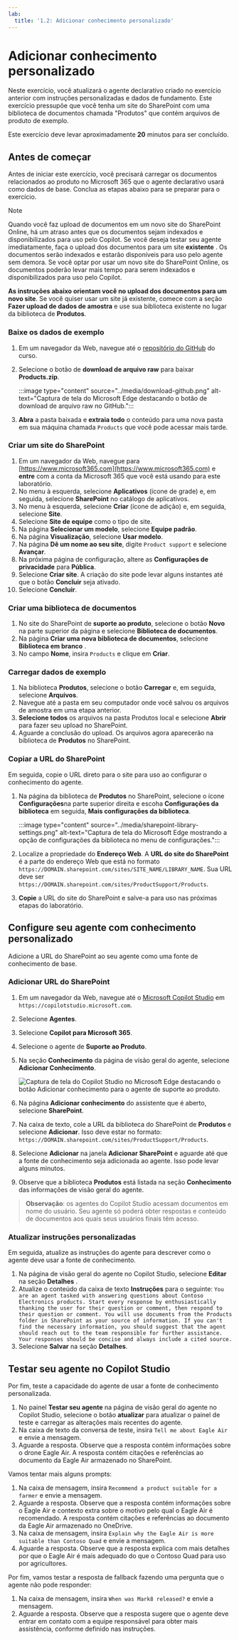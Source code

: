 ```yaml
---
lab:
  title: '1.2: Adicionar conhecimento personalizado'
---
```


# Adicionar conhecimento personalizado

Neste exercício, você atualizará o agente declarativo criado no exercício anterior com instruções personalizadas e dados de fundamento. Este exercício pressupõe que você tenha um site do SharePoint com uma biblioteca de documentos chamada "Produtos" que contém arquivos de produto de exemplo.

Este exercício deve levar aproximadamente **20** minutos para ser concluído.

## Antes de começar

Antes de iniciar este exercício, você precisará carregar os documentos relacionados ao produto no Microsoft 365 que o agente declarativo usará como dados de base. Conclua as etapas abaixo para se preparar para o exercício.

> [!NOTE]
> Quando você faz upload de documentos em um novo site do SharePoint Online, há um atraso antes que os documentos sejam indexados e disponibilizados para uso pelo Copilot. Se você deseja testar seu agente imediatamente, faça o upload dos documentos para um site **existente** . Os documentos serão indexados e estarão disponíveis para uso pelo agente sem demora. Se você optar por usar um novo site do SharePoint Online, os documentos poderão levar mais tempo para serem indexados e disponibilizados para uso pelo Copilot.
>
> **As instruções abaixo orientam você no upload dos documentos para um novo site**. Se você quiser usar um site já existente, comece com a seção **Fazer upload de dados de amostra** e use sua biblioteca existente no lugar da biblioteca de **Produtos**.

### Baixe os dados de exemplo

1. Em um navegador da Web, navegue até o [repositório do GitHub](https://github.com/MicrosoftLearning/MS-4022-Extend-Microsoft-365-Copilot-in-Copilot-Studio/blob/master/Allfiles/Products.zip) do curso.
1. Selecione o botão de **download de arquivo raw** para baixar **Products.zip**.

    :::image type="content" source="../media/download-github.png" alt-text="Captura de tela do Microsoft Edge destacando o botão de download de arquivo raw no GitHub.":::

1. **Abra** a pasta baixada e **extraia todo** o conteúdo para uma nova pasta em sua máquina chamada `Products` que você pode acessar mais tarde.

### Criar um site do SharePoint

1. Em um navegador da Web, navegue para [https://www.microsoft365.com](https://www.microsoft365.com) e **entre** com a conta da Microsoft 365 que você está usando para este laboratório.
1. No menu à esquerda, selecione **Aplicativos** (ícone de grade) e, em seguida, selecione **SharePoint** no catálogo de aplicativos.
1. No menu à esquerda, selecione **Criar** (ícone de adição) e, em seguida, selecione **Site**.
1. Selecione **Site de equipe** como o tipo de site.
1. Na página **Selecionar um modelo**, selecione **Equipe padrão**.
1. Na página **Visualização**, selecione **Usar modelo**.
1. Na página **Dê um nome ao seu site**, digite  `Product support` e selecione **Avançar**.
1. Na próxima página de configuração, altere as **Configurações de privacidade** para **Pública**.
1. Selecione **Criar site**. A criação do site pode levar alguns instantes até que o botão **Concluir** seja ativado.
1. Selecione **Concluir**.

### Criar uma biblioteca de documentos

1. No site do SharePoint de **suporte ao produto**, selecione o botão **Novo** na parte superior da página e selecione **Biblioteca de documentos**.
1. Na página **Criar uma nova biblioteca de documentos**, selecione **Biblioteca em branco** .
1. No campo **Nome**, insira `Products` e clique em **Criar**.

### Carregar dados de exemplo

1. Na biblioteca **Produtos**, selecione o botão **Carregar** e, em seguida, selecione **Arquivos**.
1. Navegue até a pasta em seu computador onde você salvou os arquivos de amostra em uma etapa anterior.
1. **Selecione todos** os arquivos na pasta Produtos local e selecione **Abrir** para fazer seu upload no SharePoint.
1. Aguarde a conclusão do upload. Os arquivos agora aparecerão na biblioteca de **Produtos** no SharePoint.

### Copiar a URL do SharePoint

Em seguida, copie o URL direto para o site para uso ao configurar o conhecimento do agente.

1. Na página da biblioteca de **Produtos** no SharePoint, selecione o ícone **Configurações**na parte superior direita e escoha **Configurações da biblioteca** em seguida, **Mais configurações da biblioteca**.

    :::image type="content" source="../media/sharepoint-library-settings.png" alt-text="Captura de tela do Microsoft Edge mostrando a opção de configurações da biblioteca no menu de configurações.":::

1. Localize a propriedade do **Endereço Web**. A **URL do site do SharePoint** é a parte do endereço Web que está no formato `https://DOMAIN.sharepoint.com/sites/SITE_NAME/LIBRARY_NAME`. Sua URL deve ser `https://DOMAIN.sharepoint.com/sites/ProductSupport/Products`.
1. **Copie** a URL do site do SharePoint e salve-a para uso nas próximas etapas do laboratório.

## Configure seu agente com conhecimento personalizado

Adicione a URL do SharePoint ao seu agente como uma fonte de conhecimento de base.

### Adicionar URL do SharePoint

1. Em um navegador da Web, navegue até o [Microsoft Copilot Studio](https://copilotstudio.microsoft.com/) em `https://copilotstudio.microsoft.com`.
1. Selecione **Agentes**.
1. Selecione **Copilot para Microsoft 365**.
1. Selecione o agente de **Suporte ao Produto**.
1. Na seção **Conhecimento** da página de visão geral do agente, selecione **Adicionar Conhecimento**.

    ![Captura de tela do Copilot Studio no Microsoft Edge destacando o botão Adicionar conhecimento para o agente de suporte ao produto.](../Media/product-support-add-knowledge.png)

1. Na página **Adicionar conhecimento** do assistente que é aberto, selecione **SharePoint**.
1. Na caixa de texto, cole a URL da biblioteca do SharePoint de **Produtos** e selecione **Adicionar**. Isso deve estar no formato: `https://DOMAIN.sharepoint.com/sites/ProductSupport/Products`.

1. Selecione **Adicionar** na janela **Adicionar SharePoint** e aguarde até que a fonte de conhecimento seja adicionada ao agente. Isso pode levar alguns minutos.
1. Observe que a biblioteca **Produtos** está listada na seção **Conhecimento** das informações de visão geral do agente.

> **Observação**: os agentes do Copilot Studio acessam documentos em nome do usuário. Seu agente só poderá obter respostas e conteúdo de documentos aos quais seus usuários finais têm acesso.

### Atualizar instruções personalizadas

Em seguida, atualize as instruções do agente para descrever como o agente deve usar a fonte de conhecimento.

1. Na página de visão geral do agente no Copilot Studio, selecione **Editar** na seção **Detalhes** .
1. Atualize o conteúdo da caixa de texto **Instruções** para o seguinte: `You are an agent tasked with answering questions about Contoso Electronics products. Start every response by enthusiastically thanking the user for their question or comment, then respond to their question or comment. You will use documents from the Products folder in SharePoint as your source of information. If you can't find the necessary information, you should suggest that the agent should reach out to the team responsible for further assistance. Your responses should be concise and always include a cited source.`
1. Selecione  **Salvar** na seção **Detalhes**.

## Testar seu agente no Copilot Studio

Por fim, teste a capacidade do agente de usar a fonte de conhecimento personalizada.

1. No painel **Testar seu agente** na página de visão geral do agente no Copilot Studio, selecione o botão **atualizar** para atualizar o painel de teste e carregar as alterações mais recentes do agente.
1. Na caixa de texto da conversa de teste, insira `Tell me about Eagle Air` e envie a mensagem.
1. Aguarde a resposta. Observe que a resposta contém informações sobre o drone Eagle Air. A resposta contém citações e referências ao documento da Eagle Air armazenado no SharePoint.

Vamos tentar mais alguns prompts:

1. Na caixa de mensagem, insira `Recommend a product suitable for a farmer` e envie a mensagem.
1. Aguarde a resposta. Observe que a resposta contém informações sobre o Eagle Air e contexto extra sobre o motivo pelo qual o Eagle Air é recomendado. A resposta contém citações e referências ao documento da Eagle Air armazenado no OneDrive.
1. Na caixa de mensagem, insira `Explain why the Eagle Air is more suitable than Contoso Quad` e envie a mensagem.
1. Aguarde a resposta. Observe que a resposta explica com mais detalhes por que o Eagle Air é mais adequado do que o Contoso Quad para uso por agricultores.

Por fim, vamos testar a resposta de fallback fazendo uma pergunta que o agente não pode responder:

1. Na caixa de mensagem, insira `When was Mark8 released?` e envie a mensagem.
1. Aguarde a resposta. Observe que a resposta sugere que o agente deve entrar em contato com a equipe responsável para obter mais assistência, conforme definido nas instruções.
